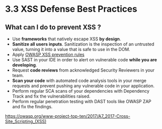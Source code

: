 # 3.3 XSS Defense Best Practices

## What can I do to prevent XSS ?

- Use **frameworks** that natively escape XSS **by design**.
- **Sanitize all users inputs**. Sanitization is the inspection of an untrusted value, turning it into a value that is safe to use in the DOM.
- Apply [OWASP XSS prevention rules](https://cheatsheetseries.owasp.org/cheatsheets/Cross_Site_Scripting_Prevention_Cheat_Sheet.html#xss-prevention-rules)
- Use SAST in your IDE in order to alert on vulnerable code **while you are developing**.
- Request **code reviews** from acknowledged Security Reviewers in your team.
- **Scan your code** with automated code analysis tools in your merge requests and prevent pushing any vulnerable code in your application.
- Perform regular SCA scans of your dependencies with Dependency Track and fix the vulnerabilities raised.
- Perform regular penetration testing with DAST tools like OWASP ZAP and fix the findings.

https://owasp.org/www-project-top-ten/2017/A7_2017-Cross-Site_Scripting_(XSS)